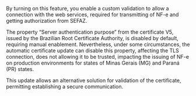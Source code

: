 By turning on this feature, you enable a custom validation to allow a connection with the web services, required for transmitting of NF-e and getting authorization from SEFAZ.

The property “Server authentication purpose” from the certificate V5, issued by the Brazilian Root Certificate Authority, is disabled by default, requiring manual enablement. Nevertheless, under some circumstances, the automatic certificate update can disable this property, affecting the TLS connection, does not allowing it to be trusted, impacting the issuing of NF-e on production environments for states of Minas Gerais (MG) and Paraná (PR) states.

This update allows an alternative solution for validation of the certificate, permitting establishing a secure communication.

